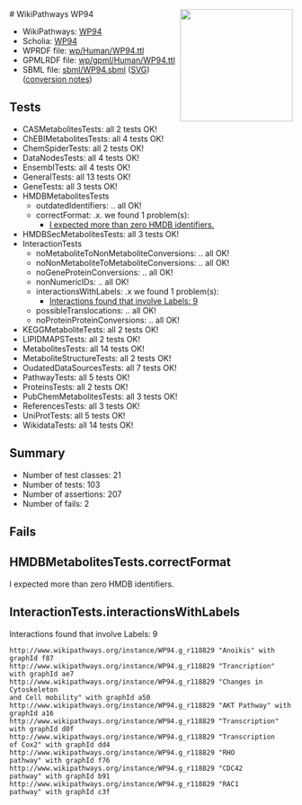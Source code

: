 <img style="float: right; width: 200px" src="../logo.png" />
# WikiPathways WP94

* WikiPathways: [WP94](https://identifiers.org/wikipathways:WP94)
* Scholia: [WP94](https://scholia.toolforge.org/wikipathways/WP94)
* WPRDF file: [wp/Human/WP94.ttl](../wp/Human/WP94.ttl)
* GPMLRDF file: [wp/gpml/Human/WP94.ttl](../wp/gpml/Human/WP94.ttl)
* SBML file: [sbml/WP94.sbml](../sbml/WP94.sbml) ([SVG](../sbml/WP94.svg)) ([conversion notes](../sbml/WP94.txt))

## Tests
* CASMetabolitesTests: all 2 tests OK!
* ChEBIMetabolitesTests: all 4 tests OK!
* ChemSpiderTests: all 2 tests OK!
* DataNodesTests: all 4 tests OK!
* EnsemblTests: all 4 tests OK!
* GeneralTests: all 13 tests OK!
* GeneTests: all 3 tests OK!
* HMDBMetabolitesTests
    * outdatedIdentifiers: .. all OK!
    * correctFormat: .x. we found 1 problem(s):
        * [I expected more than zero HMDB identifiers.](#ad154c1e)
* HMDBSecMetabolitesTests: all 3 tests OK!
* InteractionTests
    * noMetaboliteToNonMetaboliteConversions: .. all OK!
    * noNonMetaboliteToMetaboliteConversions: .. all OK!
    * noGeneProteinConversions: .. all OK!
    * nonNumericIDs: .. all OK!
    * interactionsWithLabels: .x we found 1 problem(s):
        * [Interactions found that involve Labels: 9](#630d2680)
    * possibleTranslocations: .. all OK!
    * noProteinProteinConversions: .. all OK!
* KEGGMetaboliteTests: all 2 tests OK!
* LIPIDMAPSTests: all 2 tests OK!
* MetabolitesTests: all 14 tests OK!
* MetaboliteStructureTests: all 2 tests OK!
* OudatedDataSourcesTests: all 7 tests OK!
* PathwayTests: all 5 tests OK!
* ProteinsTests: all 2 tests OK!
* PubChemMetabolitesTests: all 3 tests OK!
* ReferencesTests: all 3 tests OK!
* UniProtTests: all 5 tests OK!
* WikidataTests: all 14 tests OK!


## Summary

* Number of test classes: 21
* Number of tests: 103
* Number of assertions: 207
* Number of fails: 2

## Fails

<a name="ad154c1e" />

## HMDBMetabolitesTests.correctFormat

I expected more than zero HMDB identifiers.
<a name="630d2680" />

## InteractionTests.interactionsWithLabels

Interactions found that involve Labels: 9
```
http://www.wikipathways.org/instance/WP94.g_r118829 "Anoikis" with graphId f87
http://www.wikipathways.org/instance/WP94.g_r118829 "Trancription" with graphId ae7
http://www.wikipathways.org/instance/WP94.g_r118829 "Changes in Cytoskeleton
and Cell mobility" with graphId a50
http://www.wikipathways.org/instance/WP94.g_r118829 "AKT Pathway" with graphId a16
http://www.wikipathways.org/instance/WP94.g_r118829 "Transcription" with graphId d0f
http://www.wikipathways.org/instance/WP94.g_r118829 "Transcription
of Cox2" with graphId dd4
http://www.wikipathways.org/instance/WP94.g_r118829 "RHO
pathway" with graphId f76
http://www.wikipathways.org/instance/WP94.g_r118829 "CDC42
pathway" with graphId b91
http://www.wikipathways.org/instance/WP94.g_r118829 "RAC1
pathway" with graphId c3f
```

